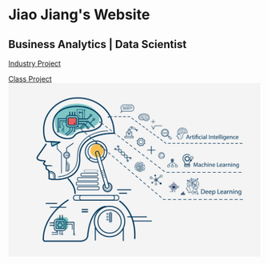 # Jiao Jiang's Website
## Business Analytics | Data Scientist

[Industry Project](/code/index.md)


 
[Class Project](/class_project/index.md)
<img src="/assets/img/github1.jpg" class="img-responsive" alt=""> </div>

